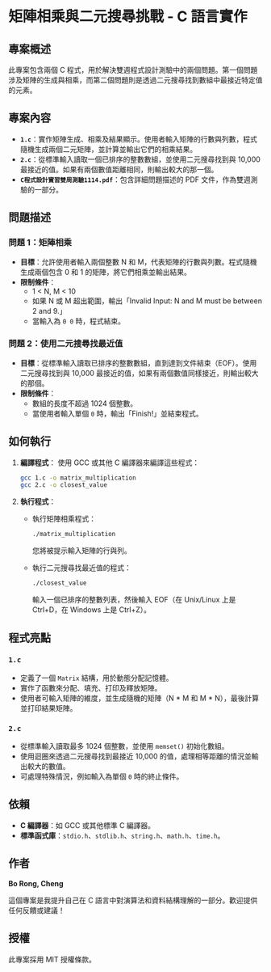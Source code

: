 # 矩陣相乘與二元搜尋挑戰 - C 語言實作

## 專案概述
此專案包含兩個 C 程式，用於解決雙週程式設計測驗中的兩個問題。第一個問題涉及矩陣的生成與相乘，而第二個問題則是透過二元搜尋找到數組中最接近特定值的元素。

## 專案內容
- **`1.c`**：實作矩陣生成、相乘及結果顯示。使用者輸入矩陣的行數與列數，程式隨機生成兩個二元矩陣，並計算並輸出它們的相乘結果。
- **`2.c`**：從標準輸入讀取一個已排序的整數數組，並使用二元搜尋找到與 10,000 最接近的值。如果有兩個數值距離相同，則輸出較大的那一個。
- **`C程式設計實習雙周測驗1114.pdf`**：包含詳細問題描述的 PDF 文件，作為雙週測驗的一部分。

## 問題描述

### 問題 1：矩陣相乘
- **目標**：允許使用者輸入兩個整數 N 和 M，代表矩陣的行數與列數。程式隨機生成兩個包含 0 和 1 的矩陣，將它們相乘並輸出結果。
- **限制條件**：
  - 1 < N, M < 10
  - 如果 N 或 M 超出範圍，輸出「Invalid Input: N and M must be between 2 and 9.」
  - 當輸入為 `0 0` 時，程式結束。

### 問題 2：使用二元搜尋找最近值
- **目標**：從標準輸入讀取已排序的整數數組，直到達到文件結束（EOF）。使用二元搜尋找到與 10,000 最接近的值，如果有兩個數值同樣接近，則輸出較大的那個。
- **限制條件**：
  - 數組的長度不超過 1024 個整數。
  - 當使用者輸入單個 `0` 時，輸出「Finish!」並結束程式。

## 如何執行

1. **編譯程式**：
   使用 GCC 或其他 C 編譯器來編譯這些程式：
   ```sh
   gcc 1.c -o matrix_multiplication
   gcc 2.c -o closest_value
   ```

2. **執行程式**：
   - 執行矩陣相乘程式：
     ```sh
     ./matrix_multiplication
     ```
     您將被提示輸入矩陣的行與列。

   - 執行二元搜尋找最近值的程式：
     ```sh
     ./closest_value
     ```
     輸入一個已排序的整數列表，然後輸入 EOF（在 Unix/Linux 上是 Ctrl+D，在 Windows 上是 Ctrl+Z）。

## 程式亮點

### `1.c`
- 定義了一個 `Matrix` 結構，用於動態分配記憶體。
- 實作了函數來分配、填充、打印及釋放矩陣。
- 使用者可輸入矩陣的維度，並生成隨機的矩陣（N * M 和 M * N），最後計算並打印結果矩陣。

### `2.c`
- 從標準輸入讀取最多 1024 個整數，並使用 `memset()` 初始化數組。
- 使用迴圈來透過二元搜尋找到最接近 10,000 的值，處理相等距離的情況並輸出較大的數值。
- 可處理特殊情況，例如輸入為單個 `0` 時的終止條件。

## 依賴
- **C 編譯器**：如 GCC 或其他標準 C 編譯器。
- **標準函式庫**：`stdio.h`、`stdlib.h`、`string.h`、`math.h`、`time.h`。

## 作者
**Bo Rong, Cheng**

這個專案是我提升自己在 C 語言中對演算法和資料結構理解的一部分。歡迎提供任何反饋或建議！

## 授權
此專案採用 MIT 授權條款。

